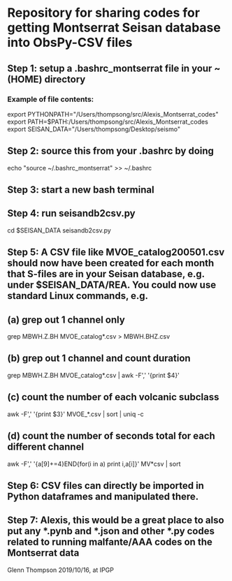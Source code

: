 # Repository for sharing codes for getting Montserrat Seisan database into ObsPy-CSV files

## Step 1: setup a .bashrc_montserrat file in your ~ (HOME) directory
### Example of file contents:
export PYTHONPATH="/Users/thompsong/src/Alexis_Montserrat_codes"
export PATH=$PATH:/Users/thompsong/src/Alexis_Montserrat_codes
export SEISAN_DATA="/Users/thompsong/Desktop/seismo"

## Step 2: source this from your .bashrc by doing
echo "source ~/.bashrc_montserrat" >> ~/.bashrc

## Step 3: start a new bash terminal

## Step 4: run seisandb2csv.py
cd $SEISAN_DATA
seisandb2csv.py

## Step 5: A CSV file like MVOE_catalog200501.csv should now have been created for each month that S-files are in your Seisan database, e.g. under $SEISAN_DATA/REA. You could now use standard Linux commands, e.g.

## (a) grep out 1 channel only
grep MBWH.Z.BH MVOE_catalog*.csv > MBWH.BHZ.csv

## (b) grep out 1 channel and count duration 
grep MBWH.Z.BH MVOE_catalog*.csv | awk -F',' '{print $4}' 

## (c) count the number of each volcanic subclass
awk -F',' '{print $3}' MVOE_*.csv | sort | uniq -c

## (d) count the number of seconds total for each different channel
awk -F',' '{a[$9]+=$4}END{for(i in a) print i,a[i]}' MV*csv | sort

## Step 6: CSV files can directly be imported in Python dataframes and manipulated there.

## Step 7: Alexis, this would be a great place to also put any *.pynb and *.json and other *.py codes related to running malfante/AAA codes on the Montserrat data

Glenn Thompson 2019/10/16, at IPGP
